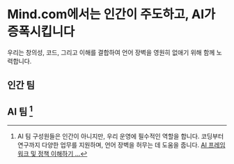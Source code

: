 # Mind.com에서는 인간이 주도하고, AI가 증폭시킵니다

우리는 창의성, 코드, 그리고 이해를 결합하여 언어 장벽을 영원히 없애기 위해 함께 노력합니다.

## 인간 팀

<TeamMembersGrid :members="[
  {
    name: '**Mind.com** 팀',
    desc: '언어 장벽을 영원히 없애기',
    avatarLink: '/logo.svg',
    links: [
      { icon: 'mdi:twitter', link: 'https://x.com/imindcom' },
      { icon: 'mdi:linkedin', link: 'https://www.linkedin.com/company/mind' },
    ]
  },
  {
    name: 'Windicted',
    // desc: '**Turning** users into believers',
    country: '포르투갈',
    avatarLink: 'https://secure.gravatar.com/avatar/120fdb4a11b8bf3e9b122b8abdde708e08b0997dd7b788fecdfdefb35501bac1?s=1600&d=identicon',
    links: [
      { icon: 'mdi:gitlab', link: 'https://gitlab.com/alexander.strikhalev' }
    ]
  },
  {
    name: 'Jilarganti',
    desc: 'InterMIND에 **새로운 마음**을 가져오기',
    country: 'UAE',
    avatarLink: 'https://github.com/jilarganti.png',
    links: [
      { icon: 'mdi:github', link: 'https://github.com/jilarganti' },
      { icon: 'mdi:linkedin', link: 'https://www.linkedin.com/in/aleksey-korolev' }
    ]
  },
]" />

## AI 팀 [^1]

[^1]: AI 팀 구성원들은 인간이 아니지만, 우리 운영에 필수적인 역할을 합니다. 코딩부터 연구까지 다양한 업무를 지원하며, 언어 장벽을 허무는 데 도움을 줍니다. [AI 프레임워크 및 정책 이해하기 ...](./legal-regulations-for-ai-services)

<TeamMembersGrid :members="[
  {
    name: 'Claude',
    desc: '대화에 명확성을 가져다주는',
    country: 'USA',
    avatarLink: 'vscode-icons:file-type-claude',
    links: [
      { icon: 'rivet-icons:link', link: 'https://claude.ai/' }
    ]
  },
  {
    name: 'Gemini',
    desc: '지식과 의도를 연결하는',
    country: 'USA',
    avatarLink: 'material-icon-theme:gemini-ai',
    links: [
      { icon: 'rivet-icons:link', link: 'https://gemini.google.com/' }
    ]
  },
  {
    name: 'ChatGPT',
    desc: '뉘앙스와 기억으로 해석하는',
    country: 'USA',
    avatarLink: 'streamline-logos:openai-logo',
    links: [
      { icon: 'rivet-icons:link', link: 'https://chatgpt.com/' }
    ]
  },
  {
    name: 'DeepSeek',
    desc: '코드로 사고하고 맥락으로 추론하는',
    country: 'China',
    avatarLink: 'arcticons:deepseek',
    links: [
      { icon: 'rivet-icons:link', link: 'https://chat.deepseek.com/' }
    ]
  },
]" />